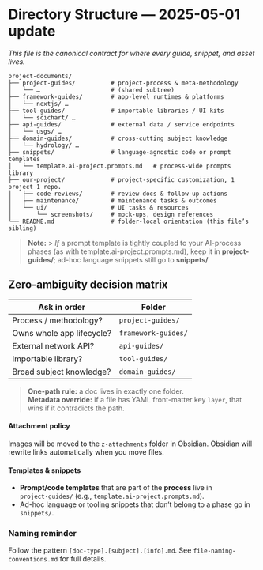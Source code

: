 # Directory Structure — 2025-05-01 update

_This file is the canonical contract for where every guide, snippet, and asset lives._

```
project-documents/
├── project-guides/          # project-process & meta-methodology
│   └── …                    # (shared subtree)
├── framework-guides/        # app-level runtimes & platforms
│   └── nextjs/ …
├── tool-guides/             # importable libraries / UI kits
│   └── scichart/ …
├── api-guides/              # external data / service endpoints
│   └── usgs/ …
├── domain-guides/           # cross-cutting subject knowledge
│   └── hydrology/ …
├── snippets/                # language-agnostic code or prompt templates
│   └── template.ai-project.prompts.md   # process-wide prompts library
├── our-project/             # project-specific customization, 1 project 1 repo.
│   ├── code-reviews/        # review docs & follow-up actions
│   ├── maintenance/         # maintenance tasks & outcomes
│   └── ui/                  # UI tasks & resources
│       └── screenshots/     # mock-ups, design references
└── README.md                # folder-local orientation (this file’s sibling)
```

> **Note:** > _If_ a prompt template is tightly coupled to your AI-process phases (as with template.ai-project.prompts.md), keep it in **project-guides/**; ad-hoc language snippets still go to **snippets/**

## Zero-ambiguity decision matrix

| Ask in order              | Folder              |
| ------------------------- | ------------------- |
| Process / methodology?    | `project-guides/`   |
| Owns whole app lifecycle? | `framework-guides/` |
| External network API?     | `api-guides/`       |
| Importable library?       | `tool-guides/`      |
| Broad subject knowledge?  | `domain-guides/`    |

> **One-path rule:** a doc lives in exactly one folder.  
> **Metadata override:** if a file has YAML front-matter key `layer`, that wins if it contradicts the path.

#### Attachment policy

Images will be moved to the `z-attachments` folder in Obsidian. Obsidian will rewrite links automatically when you move files.

#### Templates & snippets

- **Prompt/code templates** that are part of the **process** live in  
  `project-guides/` (e.g., `template.ai-project.prompts.md`).
- Ad-hoc language or tooling snippets that don’t belong to a phase go in `snippets/`.

### Naming reminder

Follow the pattern `[doc-type].[subject].[info].md`. See `file-naming-conventions.md` for full details.
